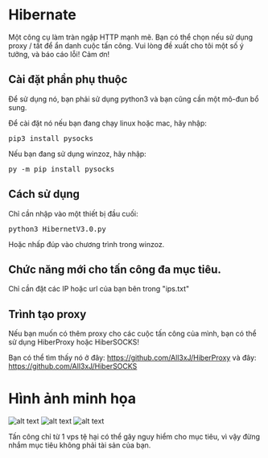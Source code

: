 # Hibernate
Một công cụ làm tràn ngập HTTP mạnh mẽ.
Bạn có thể chọn nếu sử dụng proxy / tất để ẩn danh cuộc tấn công.
Vui lòng đề xuất cho tôi một số ý tưởng, và báo cáo lỗi!
Cảm ơn!


<h2> Cài đặt phần phụ thuộc </h2>
Để sử dụng nó, bạn phải sử dụng python3 và bạn cũng cần một mô-đun bổ sung.

Để cài đặt nó nếu bạn đang chạy linux hoặc mac, hãy nhập:
<pre>pip3 install pysocks</pre>

Nếu bạn đang sử dụng winzoz, hãy nhập:
<pre>py -m pip install pysocks</pre>

<h2> Cách sử dụng </h2>
Chỉ cần nhập vào một thiết bị đầu cuối:
<pre>python3 HibernetV3.0.py</pre>

Hoặc nhấp đúp vào chương trình trong winzoz.

<h2> Chức năng mới cho tấn công đa mục tiêu. </h2>
Chỉ cần đặt các IP hoặc url của bạn bên trong "ips.txt"

<h2> Trình tạo proxy </h2>
Nếu bạn muốn có thêm proxy cho các cuộc tấn công của mình, bạn có thể sử dụng HiberProxy hoặc HiberSOCKS!

Bạn có thể tìm thấy nó ở đây: https://github.com/All3xJ/HiberProxy và đây: https://github.com/All3xJ/HiberSOCKS


<h1> Hình ảnh minh họa </h1>

![alt text](https://i.imgur.com/odr1rPd.png)
![alt text](https://i.imgur.com/3YNngR0.png)
![alt text](https://i.imgur.com/BcvW4C3.png)

Tấn công chỉ từ 1 vps tệ hại có thể gây nguy hiểm cho mục tiêu, vì vậy đừng nhắm mục tiêu không phải tài sản của bạn.
